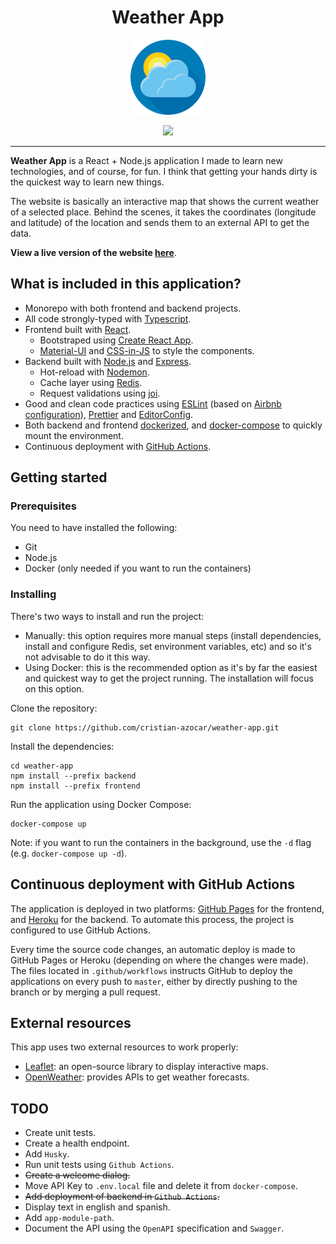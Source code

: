 <h1 align="center">Weather App</h1>

<p align="center">
  <img src="frontend/public/logo192.png" width="120px" height="120px" />
</p>

<p align="center">
  <img src="https://badgen.net/dependabot/cristian-azocar/weather-app?icon=dependabot" />
</p>

<hr />

**Weather App** is a React + Node.js application I made to learn new technologies, and of course, for fun. I think that getting your hands dirty is the quickest way to learn new things.

The website is basically an interactive map that shows the current weather of a selected place. Behind the scenes, it takes the coordinates (longitude and latitude) of the location and sends them to an external API to get the data.

**View a live version of the website [here](https://cristian-azocar.github.io/weather-app)**.

## What is included in this application?

- Monorepo with both frontend and backend projects.
- All code strongly-typed with [Typescript](https://www.typescriptlang.org/).
- Frontend built with [React](https://reactjs.org).
  - Bootstraped using [Create React App](https://github.com/facebook/create-react-app).
  - [Material-UI](https://material-ui.com/) and [CSS-in-JS](https://cssinjs.org/) to style the components.
- Backend built with [Node.js](https://nodejs.org) and [Express](https://github.com/expressjs/express).
  - Hot-reload with [Nodemon](https://nodemon.io).
  - Cache layer using [Redis](https://redis.io/).
  - Request validations using [joi](https://joi.dev).
- Good and clean code practices using [ESLint](https://eslint.org/) (based on [Airbnb configuration](https://github.com/airbnb/javascript/tree/master/packages/eslint-config-airbnb)), [Prettier](https://prettier.io/) and [EditorConfig](https://editorconfig.org/).
- Both backend and frontend [dockerized](https://www.docker.com), and [docker-compose](https://docs.docker.com/compose/) to quickly mount the environment.
- Continuous deployment with [GitHub Actions](https://github.com/features/actions).

## Getting started

### Prerequisites

You need to have installed the following:
- Git
- Node.js
- Docker (only needed if you want to run the containers)

### Installing

There's two ways to install and run the project:

- Manually: this option requires more manual steps (install dependencies, install and configure Redis, set environment variables, etc) and so it's not advisable to do it this way.
- Using Docker: this is the recommended option as it's by far the easiest and quickest way to get the project running. The installation will focus on this option.

Clone the repository:
```
git clone https://github.com/cristian-azocar/weather-app.git
```

Install the dependencies:
```
cd weather-app
npm install --prefix backend
npm install --prefix frontend
```

Run the application using Docker Compose:
```
docker-compose up
```
Note: if you want to run the containers in the background, use the `-d` flag (e.g. `docker-compose up -d`).

## Continuous deployment with GitHub Actions
The application is deployed in two platforms: [GitHub Pages](https://pages.github.com) for the frontend, and [Heroku](https://www.heroku.com) for the backend. To automate this process, the project is configured to use GitHub Actions.

Every time the source code changes, an automatic deploy is made to GitHub Pages or Heroku (depending on where the changes were made). The files located in `.github/workflows` instructs GitHub to deploy the applications on every push to `master`, either by directly pushing to the branch or by merging a pull request.

## External resources
This app uses two external resources to work properly:
- [Leaflet](https://leafletjs.com): an open-source library to display interactive maps.
- [OpenWeather](https://openweathermap.org/): provides APIs to get weather forecasts.

## TODO
- Create unit tests.
- Create a health endpoint.
- Add `Husky`.
- Run unit tests using `Github Actions`.
- <strike>Create a welcome dialog.</strike>
- Move API Key to `.env.local` file and delete it from `docker-compose`.
- <strike>Add deployment of backend in `Github Actions`.</strike>
- Display text in english and spanish.
- Add `app-module-path`.
- Document the API using the `OpenAPI` specification and `Swagger`.
